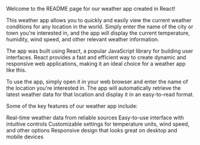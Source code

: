 Welcome to the README page for our weather app created in React!

This weather app allows you to quickly and easily view the current weather conditions for any location in the world. Simply enter the name of the city or town you're interested in, and the app will display the current temperature, humidity, wind speed, and other relevant weather information.

The app was built using React, a popular JavaScript library for building user interfaces. React provides a fast and efficient way to create dynamic and responsive web applications, making it an ideal choice for a weather app like this.

To use the app, simply open it in your web browser and enter the name of the location you're interested in. The app will automatically retrieve the latest weather data for that location and display it in an easy-to-read format.

Some of the key features of our weather app include:

Real-time weather data from reliable sources
Easy-to-use interface with intuitive controls
Customizable settings for temperature units, wind speed, and other options
Responsive design that looks great on desktop and mobile devices
